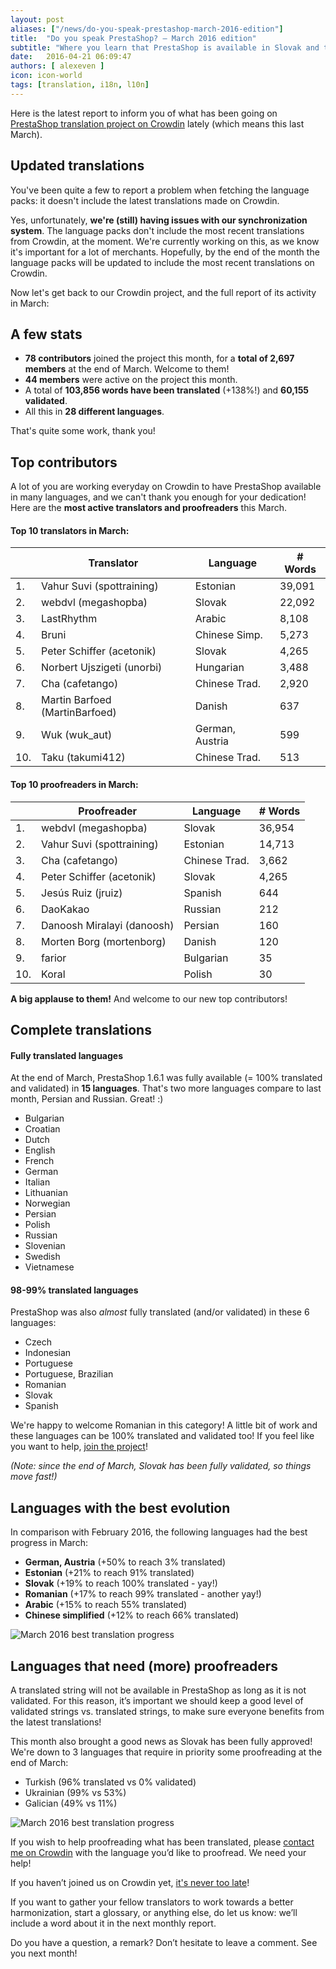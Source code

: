 ```yaml
---
layout: post
aliases: ["/news/do-you-speak-prestashop-march-2016-edition"]
title:  "Do you speak PrestaShop? – March 2016 edition"
subtitle: "Where you learn that PrestaShop is available in Slovak and that you can translate it in Tatar, should you want to!"
date:   2016-04-21 06:09:47
authors: [ alexeven ]
icon: icon-world
tags: [translation, i18n, l10n]
---
```



Here is the latest report to inform you of what has been going on [PrestaShop translation project on Crowdin](https://crowdin.com/project/prestashop-official) lately (which means this last March).

## Updated translations

You've been quite a few to report a problem when fetching the language packs: it doesn't include the latest translations made on Crowdin.

Yes, unfortunately, **we're (still) having issues with our synchronization system**. The language packs don't include the most recent translations from Crowdin, at the moment.
We're currently working on this, as we know it's important for a lot of merchants. Hopefully, by the end of the month the language packs will be updated to include the most recent translations on Crowdin.


Now let's get back to our Crowdin project, and the full report of its activity in March:

## A few stats
* **78 contributors** joined the project this month, for a **total of 2,697 members** at the end of March. Welcome to them!
* **44 members** were active on the project this month.
* A total of **103,856 words have been translated** (+138%!) and **60,155 validated**.
* All this in **28 different languages**.

That's quite some work, thank you!

## Top contributors

A lot of you are working everyday on Crowdin to have PrestaShop available in many languages, and we can't thank you enough for your dedication! Here are the **most active translators and proofreaders** this March.

#### Top 10 translators in March:

| |Translator | Language | # Words
|-|---------- | -------- | ----------------
 1. | Vahur Suvi (spottraining) | Estonian  | 39,091
 2. | webdvl (megashopba) | Slovak | 22,092
 3. | LastRhythm | Arabic | 8,108
 4. | Bruni | Chinese Simp.   | 5,273
 5. | Peter Schiffer (acetonik) | Slovak | 4,265
 6. | Norbert Ujszigeti (unorbi) | Hungarian | 3,488
 7. | Cha (cafetango) | Chinese Trad. | 2,920
 8. | Martin Barfoed (MartinBarfoed) | Danish | 637
 9. | Wuk (wuk_aut) | German, Austria | 599
10. | Taku (takumi412) | Chinese Trad. | 513


#### Top 10 proofreaders in March:

| | Proofreader | Language | # Words
|-| ---------- | -------- | ----------------
 1. | webdvl (megashopba) | Slovak | 36,954
 2. | Vahur Suvi (spottraining) | Estonian  | 14,713
 3. | Cha (cafetango) | Chinese Trad. | 3,662
 4. | Peter Schiffer (acetonik) | Slovak | 4,265
 5. | Jesús Ruiz (jruiz) | Spanish | 644
 6. | DaoKakao | Russian | 212
 7. | Danoosh Miralayi (danoosh) | Persian | 160
 8. | Morten Borg (mortenborg) | Danish | 120
 9. | farior | Bulgarian | 35
10. | Koral | Polish | 30

**A big applause to them!** And welcome to our new top contributors!


## Complete translations

#### Fully translated languages

At the end of March, PrestaShop 1.6.1 was fully available (= 100% translated and validated) in **15 languages**. That's two more languages compare to last month, Persian and Russian. Great! :)

* Bulgarian
* Croatian
* Dutch
* English
* French
* German
* Italian
* Lithuanian
* Norwegian
* Persian
* Polish
* Russian
* Slovenian
* Swedish
* Vietnamese


#### 98-99% translated languages

PrestaShop was also *almost* fully translated (and/or validated) in these 6 languages:

* Czech
* Indonesian
* Portuguese
* Portuguese, Brazilian
* Romanian
* Slovak
* Spanish

We're happy to welcome Romanian in this category!
A little bit of work and these languages can be 100% translated and validated too! If you feel like you want to help, [join the project](https://crowdin.com/project/prestashop-official)!

*(Note: since the end of March, Slovak has been fully validated, so things move fast!)*

## Languages with the best evolution

In comparison with February 2016, the following languages had the best progress in March:

* **German, Austria** (+50% to reach 3% translated)
* **Estonian** (+21% to reach 91% translated)
* **Slovak** (+19% to reach 100% translated - yay!)
* **Romanian** (+17% to reach 99% translated - another yay!)
* **Arabic** (+15% to reach 55% translated)
* **Chinese simplified** (+12% to reach 66% translated)

![March 2016 best translation progress](/assets/images/2016/04/Build_Crowdin_progress_march16.png)


## Languages that need (more) proofreaders

A translated string will not be available in PrestaShop as long as it is not validated. For this reason, it’s important we should keep a good level of validated strings vs. translated strings, to make sure everyone benefits from the latest translations!

This month also brought a good news as Slovak has been fully approved! We're down to 3 languages that require in priority some proofreading at the end of March:


* Turkish (96% translated vs 0% validated)
* Ukrainian (99% vs 53%)
* Galician (49% vs 11%)


![March 2016 best translation progress](/assets/images/2016/04/Build_Crowdin_proofreading_march16.png)


If you wish to help proofreading what has been translated, please [contact me on Crowdin](https://crowdin.com/profile/alex-even) with the language you’d like to proofread. We need your help!




If you haven’t joined us on Crowdin yet, [it's never too late](https://crowdin.com/project/prestashop-official)!

If you want to gather your fellow translators to work towards a better harmonization, start a glossary, or anything else, do let us know: we’ll include a word about it in the next monthly report.

Do you have a question, a remark? Don’t hesitate to leave a comment. See you next month!
